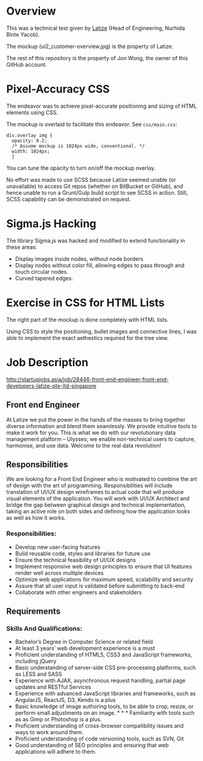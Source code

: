 # Overview

This was a technical test given by [Latize](latize.com) (Head of Engineering, Nurhida Binte Yacob).

The mockup (ui2_customer-overview.jpg) is the property of Latize.

The rest of this repository is the property of Jon Wong, the owner of this GitHub account.

# Pixel-Accuracy CSS

The endeavor was to achieve pixel-accurate positioning and sizing of HTML elements using CSS.

The mockup is overlaid to facilitate this endeavor. See `css/main.css`:

    div.overlay img {
      opacity: 0.2;
      /* Assume mockup is 1024px wide, conventional. */
      width: 1024px;
      }

You can tune the opacity to turn on/off the mockup overlay.

No effort was made to use SCSS because Latize seemed unable (or unavailable) to access Git repos (whether on BitBucket or GitHub), and hence unable to run a Grunt/Gulp build script to see SCSS in action. Still, SCSS capability can be demonstrated on request.

# Sigma.js Hacking

The library Sigma.js was hacked and modified to extend functionality in these areas:

* Display images inside nodes, without node borders
* Display nodes without color fill, allowing edges to pass through and touch circular nodes.
* Curved tapered edges.

# Exercise in CSS for HTML Lists

The right part of the mockup is done completely with HTML lists.

Using CSS to style the positioning, bullet images and connective lines, I was able to implement the exact aethestics required for the tree view.

# Job Description

http://startupjobs.asia/job/28446-front-end-engineer-front-end-developers-latize-pte-ltd-singapore

## Front end Engineer

At Latize we put the power in the hands of the masses to bring together diverse information and blend them seamlessly. We provide intuitive tools to make it work for you. This is what we do with our revolutionary data management platform – Ulysses; we enable non-technical users to capture, harmonise, and use data. Welcome to the real data revolution!

## Responsibilities

We are looking for a Front End Engineer who is motivated to combine the art of design with the art of programming. Responsibilities will include translation of UI/UX design wireframes to actual code that will produce visual elements of the application. You will work with UI/UX Architect and bridge the gap between graphical design and technical implementation, taking an active role on both sides and defining how the application looks as well as how it works.

### Responsibilities:

* Develop new user-facing features
* Build reusable code, styles and libraries for future use
* Ensure the technical feasibility of UI/UX designs
* Implement responsive web design principles to ensure that UI features render well across multiple devices
* Optimize web applications for maximum speed, scalability and security
* Assure that all user input is validated before submitting to back-end
* Collaborate with other engineers and stakeholders

## Requirements

### Skills And Qualifications:

* Bachelor’s Degree in Computer Science or related field
* At least 3 years’ web development experience is a must
* Proficient understanding of HTML5, CSS3 and JavaScript frameworks, including jQuery
* Basic understanding of server-side CSS pre-processing platforms, such as LESS and SASS
* Experience with AJAX, asynchronous request handling, partial page updates and RESTful Services
* Experience with advanced JavaScript libraries and frameworks, such as AngularJS, ReactJS, D3, Kendo is a plus
* Basic knowledge of image authoring tools, to be able to crop, resize, or perform small adjustments on an image. * * * Familiarity with tools such as as Gimp or Photoshop is a plus.
* Proficient understanding of cross-browser compatibility issues and ways to work around them.
* Proficient understanding of code versioning tools, such as SVN, Git
* Good understanding of SEO principles and ensuring that web applications will adhere to them.
